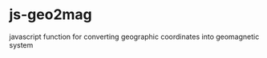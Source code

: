 js-geo2mag
==========

javascript function for converting geographic coordinates into geomagnetic system
